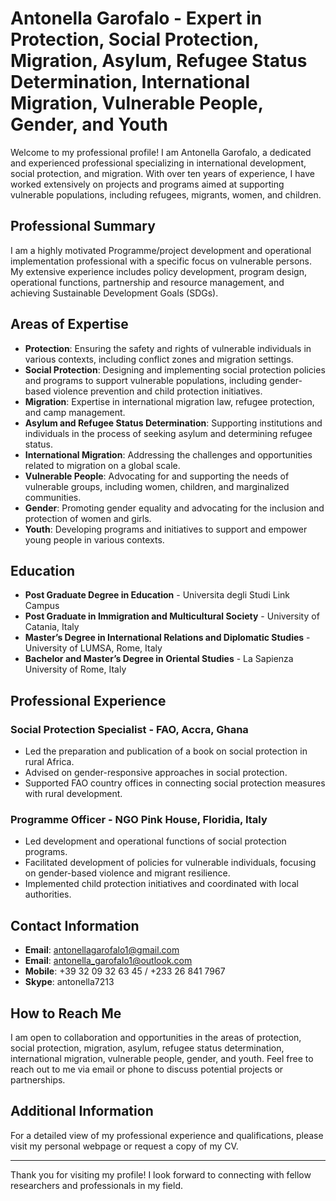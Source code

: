 # Antonella Garofalo - Expert in Protection, Social Protection, Migration, Asylum, Refugee Status Determination, International Migration, Vulnerable People, Gender, and Youth

Welcome to my professional profile! I am Antonella Garofalo, a dedicated and experienced professional specializing in international development, social protection, and migration. With over ten years of experience, I have worked extensively on projects and programs aimed at supporting vulnerable populations, including refugees, migrants, women, and children.

## Professional Summary

I am a highly motivated Programme/project development and operational implementation professional with a specific focus on vulnerable persons. My extensive experience includes policy development, program design, operational functions, partnership and resource management, and achieving Sustainable Development Goals (SDGs).

## Areas of Expertise

- **Protection**: Ensuring the safety and rights of vulnerable individuals in various contexts, including conflict zones and migration settings.
- **Social Protection**: Designing and implementing social protection policies and programs to support vulnerable populations, including gender-based violence prevention and child protection initiatives.
- **Migration**: Expertise in international migration law, refugee protection, and camp management.
- **Asylum and Refugee Status Determination**: Supporting institutions and individuals in the process of seeking asylum and determining refugee status.
- **International Migration**: Addressing the challenges and opportunities related to migration on a global scale.
- **Vulnerable People**: Advocating for and supporting the needs of vulnerable groups, including women, children, and marginalized communities.
- **Gender**: Promoting gender equality and advocating for the inclusion and protection of women and girls.
- **Youth**: Developing programs and initiatives to support and empower young people in various contexts.

## Education

- **Post Graduate Degree in Education** - Universita degli Studi Link Campus
- **Post Graduate in Immigration and Multicultural Society** - University of Catania, Italy
- **Master’s Degree in International Relations and Diplomatic Studies** - University of LUMSA, Rome, Italy
- **Bachelor and Master’s Degree in Oriental Studies** - La Sapienza University of Rome, Italy

## Professional Experience

### Social Protection Specialist - FAO, Accra, Ghana
- Led the preparation and publication of a book on social protection in rural Africa.
- Advised on gender-responsive approaches in social protection.
- Supported FAO country offices in connecting social protection measures with rural development.

### Programme Officer - NGO Pink House, Floridia, Italy
- Led development and operational functions of social protection programs.
- Facilitated development of policies for vulnerable individuals, focusing on gender-based violence and migrant resilience.
- Implemented child protection initiatives and coordinated with local authorities.

## Contact Information

- **Email**: [antonellagarofalo1@gmail.com](mailto:antonellagarofalo1@gmail.com)
- **Email**: [antonella_garofalo1@outlook.com](mailto:antonella_garofalo1@outlook.com)
- **Mobile**: +39 32 09 32 63 45 / +233 26 841 7967
- **Skype**: antonella7213

## How to Reach Me

I am open to collaboration and opportunities in the areas of protection, social protection, migration, asylum, refugee status determination, international migration, vulnerable people, gender, and youth. Feel free to reach out to me via email or phone to discuss potential projects or partnerships.

## Additional Information

For a detailed view of my professional experience and qualifications, please visit my personal webpage or request a copy of my CV.

---

Thank you for visiting my profile! I look forward to connecting with fellow researchers and professionals in my field.
